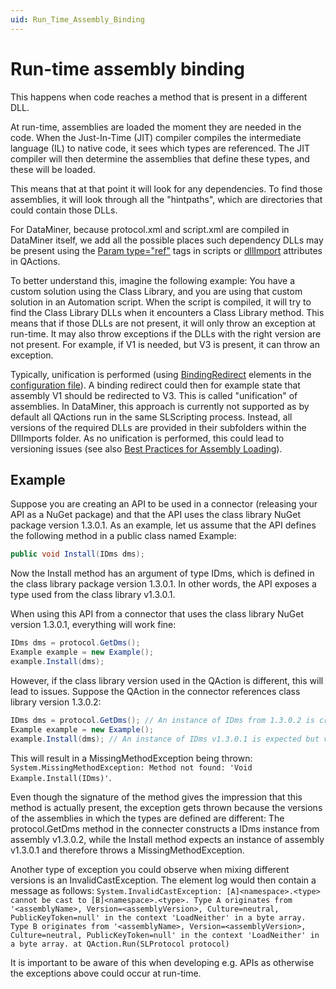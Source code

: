 ```yaml
---
uid: Run_Time_Assembly_Binding
---
```


# Run-time assembly binding

This happens when code reaches a method that is present in a different DLL.

At run-time, assemblies are loaded the moment they are needed in the code. When the Just-In-Time (JIT) compiler compiles the intermediate language (IL) to native code, it sees which types are referenced. The JIT compiler will then determine the assemblies that define these types, and these will be loaded.

This means that at that point it will look for any dependencies. To find those assemblies, it will look through all the "hintpaths", which are directories that could contain those DLLs.

For DataMiner, because protocol.xml and script.xml are compiled in DataMiner itself, we add all the possible places such dependency DLLs may be present using the [Param type="ref"](xref:DMSScript.Script.Exe.Param-type) tags in scripts or [dllImport](xref:Protocol.QActions.QAction-dllImport) attributes in QActions.

To better understand this, imagine the following example: You have a custom solution using the Class Library, and you are using that custom solution in an Automation script. When the script is compiled, it will try to find the Class Library DLLs when it encounters a Class Library method. This means that if those DLLs are not present, it will only throw an exception at run-time. It may also throw exceptions if the DLLs with the right version are not present. For example, if V1 is needed, but V3 is present, it can throw an exception.

Typically, unification is performed (using [BindingRedirect](https://learn.microsoft.com/en-us/dotnet/framework/configure-apps/file-schema/runtime/bindingredirect-element) elements in the [configuration file](https://learn.microsoft.com/en-us/dotnet/framework/configure-apps/)). A binding redirect could then for example state that assembly V1 should be redirected to V3. This is called "unification" of assemblies. In DataMiner, this approach is currently not supported as by default all QActions run in the same SLScripting process. Instead, all versions of the required DLLs are provided in their subfolders within the DllImports folder. As no unification is performed, this could lead to versioning issues (see also [Best Practices for Assembly Loading](https://learn.microsoft.com/en-us/dotnet/framework/deployment/best-practices-for-assembly-loading#avoid_loading_multiple_versions)).

## Example

Suppose you are creating an API to be used in a connector (releasing your API as a NuGet package) and that the API uses the class library NuGet package version 1.3.0.1.
As an example, let us assume that the API defines the following method in a public class named Example:

```csharp
public void Install(IDms dms);
```

Now the Install method has an argument of type IDms, which is defined in the class library package version 1.3.0.1. In other words, the API exposes a type used from the class library v1.3.0.1.

When using this API from a connector that uses the class library NuGet version 1.3.0.1, everything will work fine:

```csharp
IDms dms = protocol.GetDms();
Example example = new Example();
example.Install(dms);
```

However, if the class library version used in the QAction is different, this will lead to issues. Suppose the QAction in the connector references class library version 1.3.0.2:

```csharp
IDms dms = protocol.GetDms(); // An instance of IDms from 1.3.0.2 is created.
Example example = new Example();
example.Install(dms); // An instance of IDms v1.3.0.1 is expected but v1.3.0.2 is provided.
```

This will result in a MissingMethodException being thrown: `System.MissingMethodException: Method not found: 'Void Example.Install(IDms)'`.

Even though the signature of the method gives the impression that this method is actually present, the exception gets thrown because the versions of the assemblies in which the types are defined are different: The protocol.GetDms method in the connecter constructs a IDms instance from assembly v1.3.0.2, while the Install method expects an instance of assembly v1.3.0.1 and therefore throws a MissingMethodException.

Another type of exception you could observe when mixing different versions is an InvalidCastException. The element log would then contain a message as follows: `System.InvalidCastException: [A]<namespace>.<type> cannot be cast to [B]<namespace>.<type>. Type A originates from '<assemblyName>, Version=<assemblyVersion>, Culture=neutral, PublicKeyToken=null' in the context 'LoadNeither' in a byte array. Type B originates from '<assemblyName>, Version=<assemblyVersion>, Culture=neutral, PublicKeyToken=null' in the context 'LoadNeither' in a byte array.
   at QAction.Run(SLProtocol protocol)`

It is important to be aware of this when developing e.g. APIs as otherwise the exceptions above could occur at run-time.
